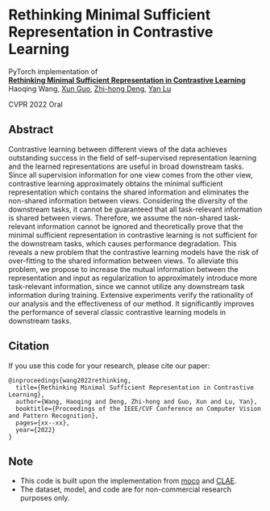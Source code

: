 # Rethinking Minimal Sufficient Representation in Contrastive Learning
PyTorch implementation of
<br>
[**Rethinking Minimal Sufficient Representation in Contrastive Learning**](https://arxiv.org/abs/2203.07004v2)
<br>
Haoqing Wang, [Xun Guo](https://www.microsoft.com/en-us/research/people/xunguo/), [Zhi-hong Deng](http://www.cis.pku.edu.cn/jzyg/szdw/dzh.htm), [Yan Lu](https://www.microsoft.com/en-us/research/people/yanlu/)

CVPR 2022 Oral

## Abstract

Contrastive learning between different views of the data achieves outstanding success in the field of self-supervised representation learning and the learned representations are useful in broad downstream tasks. Since all supervision information for one view comes from the other view, contrastive learning approximately obtains the minimal sufficient representation which contains the shared information and eliminates the non-shared information between views. Considering the diversity of the downstream tasks, it cannot be guaranteed that all task-relevant information is shared between views. Therefore, we assume the non-shared task-relevant information cannot be ignored and theoretically prove that the minimal sufficient representation in contrastive learning is not sufficient for the downstream tasks, which causes performance degradation. This reveals a new problem that the contrastive learning models have the risk of over-fitting to the shared information between views. To alleviate this problem, we propose to increase the mutual information between the representation and input as regularization to approximately introduce more task-relevant information, since we cannot utilize any downstream task information during training. Extensive experiments verify the rationality of our analysis and the effectiveness of our method. It significantly improves the performance of several classic contrastive learning models in downstream tasks.

## Citation
If you use this code for your research, please cite our paper:
```
@inproceedings{wang2022rethinking,
  title={Rethinking Minimal Sufficient Representation in Contrastive Learning},
  author={Wang, Haoqing and Deng, Zhi-hong and Guo, Xun and Lu, Yan},
  booktitle={Proceedings of the IEEE/CVF Conference on Computer Vision and Pattern Recognition},
  pages={xx--xx},
  year={2022}
}
```

## Note
- This code is built upon the implementation from [moco](https://github.com/facebookresearch/moco) and [CLAE](https://github.com/chihhuiho/CLAE).
- The dataset, model, and code are for non-commercial research purposes only.
